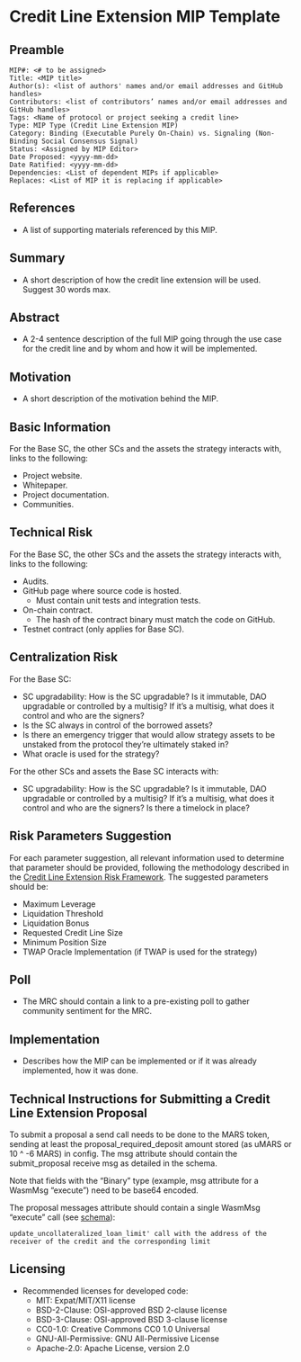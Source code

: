 # Credit Line Extension MIP Template

## Preamble

    MIP#: <# to be assigned>
    Title: <MIP title>
    Author(s): <list of authors' names and/or email addresses and GitHub handles>
    Contributors: <list of contributors’ names and/or email addresses and GitHub handles>
    Tags: <Name of protocol or project seeking a credit line>
    Type: MIP Type (Credit Line Extension MIP)
    Category: Binding (Executable Purely On-Chain) vs. Signaling (Non-Binding Social Consensus Signal)
    Status: <Assigned by MIP Editor>
    Date Proposed: <yyyy-mm-dd>
    Date Ratified: <yyyy-mm-dd>
    Dependencies: <List of dependent MIPs if applicable>
    Replaces: <List of MIP it is replacing if applicable>

## References

- A list of supporting materials referenced by this MIP.

## Summary

- A short description of how the credit line extension will be used. Suggest 30 words max.

## Abstract

- A 2-4 sentence description of the full MIP going through the use case for the credit line and by whom and how it will be implemented.

## Motivation

- A short description of the motivation behind the MIP.

## Basic Information

For the Base SC, the other SCs and the assets the strategy interacts with, links to the following:

- Project website.
- Whitepaper.
- Project documentation.
- Communities.

## Technical Risk

For the Base SC, the other SCs and the assets the strategy interacts with, links to the following:

- Audits.
- GitHub page where source code is hosted.
    - Must contain unit tests and integration tests.
- On-chain contract.
    - The hash of the contract binary must match the code on GitHub.
- Testnet contract (only applies for Base SC).

## Centralization Risk

For the Base SC:

- SC upgradability: How is the SC upgradable? Is it immutable, DAO upgradable or controlled by a multisig? If it’s a multisig, what does it control and who are the signers?
- Is the SC always in control of the borrowed assets?
- Is there an emergency trigger that would allow strategy assets to be unstaked from the protocol they’re ultimately staked in?
- What oracle is used for the strategy?

For the other SCs and assets the Base SC interacts with:

- SC upgradability: How is the SC upgradable? Is it immutable, DAO upgradable or controlled by a multisig? If it’s a multisig, what does it control and who are the signers? Is there a timelock in place?

## Risk Parameters Suggestion

For each parameter suggestion, all relevant information used to determine that parameter should be provided, following the methodology described in the [Credit Line Extension Risk Framework](https://github.com/mars-protocol/mips/blob/main/Credit-Line-Extension-Risk-Framework.md). The suggested parameters should be:

- Maximum Leverage
- Liquidation Threshold
- Liquidation Bonus
- Requested Credit Line Size
- Minimum Position Size
- TWAP Oracle Implementation (if TWAP is used for the strategy)

## Poll

- The MRC should contain a link to a pre-existing poll to gather community sentiment for the MRC.

## Implementation

- Describes how the MIP can be implemented or if it was already implemented, how it was done.

## Technical Instructions for Submitting a Credit Line Extension Proposal

To submit a proposal a send call needs to be done to the MARS token, sending at least the proposal_required_deposit amount stored (as uMARS or 10 ^ -6 MARS) in config. The msg attribute should contain the submit_proposal receive msg as detailed in the schema.

Note that fields with the “Binary” type (example, msg attribute for a WasmMsg “execute”) need to be base64 encoded.

The proposal messages attribute should contain a single WasmMsg “execute” call (see [schema](https://github.com/mars-protocol/mars-core/blob/4b877ae4bf352a42fd1d1506f054cce0cc824da3/contracts/mars-red-bank/schema/execute_msg.json#L147)):

    update_uncollateralized_loan_limit' call with the address of the receiver of the credit and the corresponding limit  ​

## Licensing

- Recommended licenses for developed code:
    - MIT: Expat/MIT/X11 license
    - BSD-2-Clause: OSI-approved BSD 2-clause license
    - BSD-3-Clause: OSI-approved BSD 3-clause license
    - CC0-1.0: Creative Commons CC0 1.0 Universal
    - GNU-All-Permissive: GNU All-Permissive License
    - Apache-2.0: Apache License, version 2.0